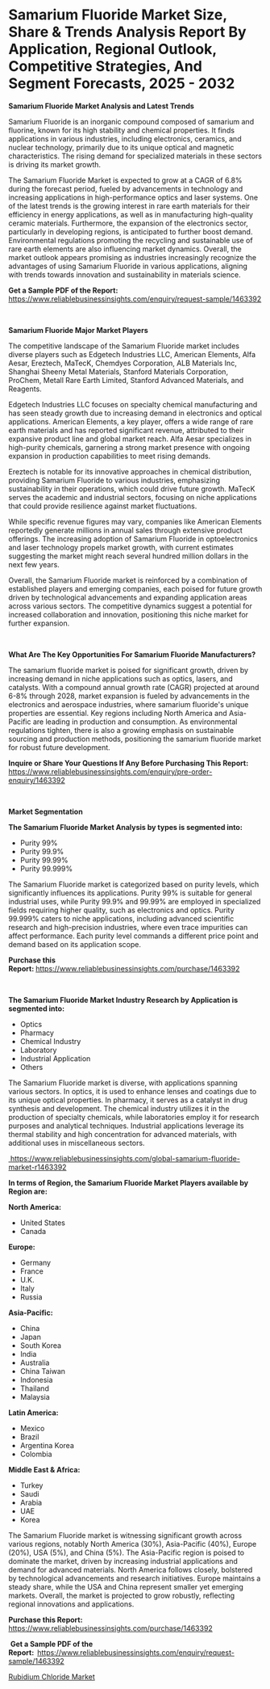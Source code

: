 <p><h1>Samarium Fluoride Market Size, Share & Trends Analysis Report By Application, Regional Outlook, Competitive Strategies, And Segment Forecasts, 2025 - 2032</h1></p><p><strong>Samarium Fluoride Market Analysis and Latest Trends</strong></p>
<p><p>Samarium Fluoride is an inorganic compound composed of samarium and fluorine, known for its high stability and chemical properties. It finds applications in various industries, including electronics, ceramics, and nuclear technology, primarily due to its unique optical and magnetic characteristics. The rising demand for specialized materials in these sectors is driving its market growth.</p><p>The Samarium Fluoride Market is expected to grow at a CAGR of 6.8% during the forecast period, fueled by advancements in technology and increasing applications in high-performance optics and laser systems. One of the latest trends is the growing interest in rare earth materials for their efficiency in energy applications, as well as in manufacturing high-quality ceramic materials. Furthermore, the expansion of the electronics sector, particularly in developing regions, is anticipated to further boost demand. Environmental regulations promoting the recycling and sustainable use of rare earth elements are also influencing market dynamics. Overall, the market outlook appears promising as industries increasingly recognize the advantages of using Samarium Fluoride in various applications, aligning with trends towards innovation and sustainability in materials science.</p></p>
<p><strong>Get a Sample PDF of the Report:&nbsp;</strong> <a href="https://www.reliablebusinessinsights.com/enquiry/request-sample/1463392?utm_campaign=2099&utm_medium=2&utm_source=Github&utm_content=ia&utm_term=01042025&utm_id=samarium-fluoride">https://www.reliablebusinessinsights.com/enquiry/request-sample/1463392</a></p>
<p>&nbsp;</p>
<p><strong>Samarium Fluoride Major Market Players</strong></p>
<p><p>The competitive landscape of the Samarium Fluoride market includes diverse players such as Edgetech Industries LLC, American Elements, Alfa Aesar, Ereztech, MaTecK, Chemdyes Corporation, ALB Materials Inc, Shanghai Sheeny Metal Materials, Stanford Materials Corporation, ProChem, Metall Rare Earth Limited, Stanford Advanced Materials, and Reagents. </p><p>Edgetech Industries LLC focuses on specialty chemical manufacturing and has seen steady growth due to increasing demand in electronics and optical applications. American Elements, a key player, offers a wide range of rare earth materials and has reported significant revenue, attributed to their expansive product line and global market reach. Alfa Aesar specializes in high-purity chemicals, garnering a strong market presence with ongoing expansion in production capabilities to meet rising demands.</p><p>Ereztech is notable for its innovative approaches in chemical distribution, providing Samarium Fluoride to various industries, emphasizing sustainability in their operations, which could drive future growth. MaTecK serves the academic and industrial sectors, focusing on niche applications that could provide resilience against market fluctuations.</p><p>While specific revenue figures may vary, companies like American Elements reportedly generate millions in annual sales through extensive product offerings. The increasing adoption of Samarium Fluoride in optoelectronics and laser technology propels market growth, with current estimates suggesting the market might reach several hundred million dollars in the next few years.</p><p>Overall, the Samarium Fluoride market is reinforced by a combination of established players and emerging companies, each poised for future growth driven by technological advancements and expanding application areas across various sectors. The competitive dynamics suggest a potential for increased collaboration and innovation, positioning this niche market for further expansion.</p></p>
<p>&nbsp;</p>
<p><strong>What Are The Key Opportunities For Samarium Fluoride Manufacturers?</strong></p>
<p><p>The samarium fluoride market is poised for significant growth, driven by increasing demand in niche applications such as optics, lasers, and catalysts. With a compound annual growth rate (CAGR) projected at around 6-8% through 2028, market expansion is fueled by advancements in the electronics and aerospace industries, where samarium fluoride's unique properties are essential. Key regions including North America and Asia-Pacific are leading in production and consumption. As environmental regulations tighten, there is also a growing emphasis on sustainable sourcing and production methods, positioning the samarium fluoride market for robust future development.</p></p>
<p><strong>Inquire or Share Your Questions If Any Before Purchasing This Report:</strong> <a href="https://www.reliablebusinessinsights.com/enquiry/pre-order-enquiry/1463392?utm_campaign=2099&utm_medium=2&utm_source=Github&utm_content=ia&utm_term=01042025&utm_id=samarium-fluoride">https://www.reliablebusinessinsights.com/enquiry/pre-order-enquiry/1463392</a></p>
<p>&nbsp;</p>
<p><strong>Market Segmentation</strong></p>
<p><strong>The Samarium Fluoride Market Analysis by types is segmented into:</strong></p>
<p><ul><li>Purity 99%</li><li>Purity 99.9%</li><li>Purity 99.99%</li><li>Purity 99.999%</li></ul></p>
<p><p>The Samarium Fluoride market is categorized based on purity levels, which significantly influences its applications. Purity 99% is suitable for general industrial uses, while Purity 99.9% and 99.99% are employed in specialized fields requiring higher quality, such as electronics and optics. Purity 99.999% caters to niche applications, including advanced scientific research and high-precision industries, where even trace impurities can affect performance. Each purity level commands a different price point and demand based on its application scope.</p></p>
<p><strong>Purchase this Report:&nbsp;</strong><a href="https://www.reliablebusinessinsights.com/purchase/1463392?utm_campaign=2099&utm_medium=2&utm_source=Github&utm_content=ia&utm_term=01042025&utm_id=samarium-fluoride">https://www.reliablebusinessinsights.com/purchase/1463392</a></p>
<p>&nbsp;</p>
<p><strong>The Samarium Fluoride Market Industry Research by Application is segmented into:</strong></p>
<p><ul><li>Optics</li><li>Pharmacy</li><li>Chemical Industry</li><li>Laboratory</li><li>Industrial Application</li><li>Others</li></ul></p>
<p><p>The Samarium Fluoride market is diverse, with applications spanning various sectors. In optics, it is used to enhance lenses and coatings due to its unique optical properties. In pharmacy, it serves as a catalyst in drug synthesis and development. The chemical industry utilizes it in the production of specialty chemicals, while laboratories employ it for research purposes and analytical techniques. Industrial applications leverage its thermal stability and high concentration for advanced materials, with additional uses in miscellaneous sectors.</p></p>
<p><a href="https://www.reliablebusinessinsights.com/global-samarium-fluoride-market-r1463392?utm_campaign=2099&utm_medium=2&utm_source=Github&utm_content=ia&utm_term=01042025&utm_id=samarium-fluoride">&nbsp;https://www.reliablebusinessinsights.com/global-samarium-fluoride-market-r1463392</a></p>
<p><strong>In terms of Region, the Samarium Fluoride Market Players available by Region are:</strong></p>
<p>
    <p> <strong> North America: </strong>
        <ul>
            <li>United States</li>
            <li>Canada</li>
        </ul>
        </p> 
    <p> <strong> Europe: </strong>
        <ul>
            <li>Germany</li>
            <li>France</li>
            <li>U.K.</li>
            <li>Italy</li>
            <li>Russia</li>
        </ul>
        </p> 
    <p> <strong> Asia-Pacific: </strong>
        <ul>
            <li>China</li>
            <li>Japan</li>
            <li>South Korea</li>
            <li>India</li>
            <li>Australia</li>
            <li>China Taiwan</li>
            <li>Indonesia</li>
            <li>Thailand</li>
            <li>Malaysia</li>
        </ul>
        </p> 
    <p> <strong> Latin America: </strong>
        <ul>
            <li>Mexico</li>
            <li>Brazil</li>
            <li>Argentina Korea</li>
            <li>Colombia</li>
        </ul>
        </p> 
    <p> <strong> Middle East & Africa: </strong>
        <ul>
            <li>Turkey</li>
            <li>Saudi</li>
            <li>Arabia</li>
            <li>UAE</li>
            <li>Korea</li>
        </ul>
    </p>
    </p>
<p><p>The Samarium Fluoride market is witnessing significant growth across various regions, notably North America (30%), Asia-Pacific (40%), Europe (20%), USA (5%), and China (5%). The Asia-Pacific region is poised to dominate the market, driven by increasing industrial applications and demand for advanced materials. North America follows closely, bolstered by technological advancements and research initiatives. Europe maintains a steady share, while the USA and China represent smaller yet emerging markets. Overall, the market is projected to grow robustly, reflecting regional innovations and applications.</p></p>
<p><strong>Purchase this Report: </strong><a href="https://www.reliablebusinessinsights.com/purchase/1463392?utm_campaign=2099&utm_medium=2&utm_source=Github&utm_content=ia&utm_term=01042025&utm_id=samarium-fluoride">https://www.reliablebusinessinsights.com/purchase/1463392</a></p>
<p>&nbsp;<strong>Get a Sample PDF of the Report:&nbsp;&nbsp;</strong><a href="https://www.reliablebusinessinsights.com/enquiry/request-sample/1463392?utm_campaign=2099&utm_medium=2&utm_source=Github&utm_content=ia&utm_term=01042025&utm_id=samarium-fluoride">https://www.reliablebusinessinsights.com/enquiry/request-sample/1463392</a></p>
<p><strong></strong></p>
<p><p><a href="https://github.com/NargisHussain432/Market-Research-Report-List-2/blob/main/rubidium-chloride-market.md?utm_campaign=2099&utm_medium=2&utm_source=Github&utm_content=ia&utm_term=01042025&utm_id=samarium-fluoride">Rubidium Chloride Market</a></p></p>
